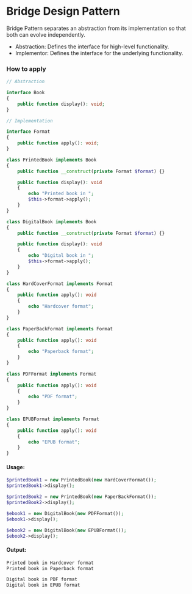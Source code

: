 # Bridge Design Pattern
Bridge Pattern separates an abstraction from its implementation so that both can evolve independently.

- Abstraction: Defines the interface for high-level functionality.
- Implementor: Defines the interface for the underlying functionality.

### How to apply
```php
// Abstraction

interface Book
{
    public function display(): void;
}
```

```php
// Implementation

interface Format
{
    public function apply(): void;
}
```

```php
class PrintedBook implements Book
{
    public function __construct(private Format $format) {}

    public function display(): void
    {
        echo "Printed book in ";
        $this->format->apply();
    }
}

class DigitalBook implements Book
{
    public function __construct(private Format $format) {}

    public function display(): void
    {
        echo "Digital book in ";
        $this->format->apply();
    }
}
```

```php
class HardCoverFormat implements Format
{
    public function apply(): void
    {
        echo "Hardcover format";
    }
}

class PaperBackFormat implements Format
{
    public function apply(): void
    {
        echo "Paperback format";
    }
}

class PDFFormat implements Format
{
    public function apply(): void
    {
        echo "PDF format";
    }
}

class EPUBFormat implements Format
{
    public function apply(): void
    {
        echo "EPUB format";
    }
}
```

#### Usage:
```php
$printedBook1 = new PrintedBook(new HardCoverFormat());
$printedBook1->display();

$printedBook2 = new PrintedBook(new PaperBackFormat());
$printedBook2->display();

$ebook1 = new DigitalBook(new PDFFormat());
$ebook1->display();

$ebook2 = new DigitalBook(new EPUBFormat());
$ebook2->display();
```

#### Output:
```txt
Printed book in Hardcover format
Printed book in Paperback format

Digital book in PDF format
Digital book in EPUB format
```
